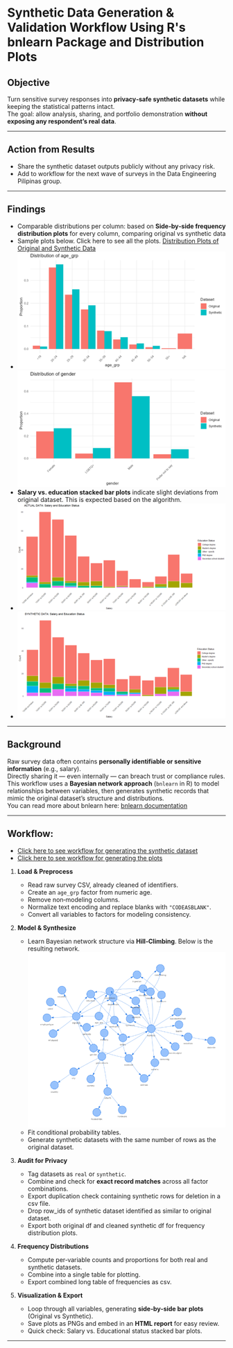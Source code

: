 # Synthetic Data Generation & Validation Workflow Using R's bnlearn Package and Distribution Plots

## Objective  
Turn sensitive survey responses into **privacy‑safe synthetic datasets** while keeping the statistical patterns intact.  
The goal: allow analysis, sharing, and portfolio demonstration **without exposing any respondent’s real data**.

---

## Action from Results  
- Share the synthetic dataset outputs publicly without any privacy risk.
- Add to workflow for the next wave of surveys in the Data Engineering Pilipinas group.
  
---

## Findings  
- Comparable distributions per column: based on **Side‑by‑side frequency distribution plots** for every column, comparing original vs synthetic data
- Sample plots below.  Click here to see all the plots. [Distribution Plots of Original and Synthetic Data](full_n774.pdf)
- ![Age Groups: Original vs. Synthetic](plots_dir/plot_39.png)  ![Gender: Original vs. Synthetic](plots_dir/plot_3.png)
- **Salary vs. education stacked bar plots** indicate slight deviations from original dataset. This is expected based on the algorithm.
- ![Original salary vs. education splits](sal_vs_educ_actual.PNG)
- ![Synthetic salary vs. education splits](sal_vs_educ_synth.PNG)
---

## Background  
Raw survey data often contains **personally identifiable or sensitive information** (e.g., salary).  
Directly sharing it — even internally — can breach trust or compliance rules.  
This workflow uses a **Bayesian network approach** (`bnlearn` in R) to model relationships between variables, then generates synthetic records that mimic the original dataset’s structure and distributions.  
You can read more about bnlearn here: [bnlearn documentation](https://www.bnlearn.com/documentation/)

---

## Workflow: 
- [Click here to see workflow for generating the synthetic dataset](workflow_bnlearn.txt)  
- [Click here to see workflow for generating the plots](workflow_plots.txt)
1. **Load & Preprocess**  
   - Read raw survey CSV, already cleaned of identifiers.  
   - Create an `age_grp` factor from numeric age.  
   - Remove non‑modeling columns.  
   - Normalize text encoding and replace blanks with `"CODEASBLANK"`.  
   - Convert all variables to factors for modeling consistency.

2. **Model & Synthesize**  
   - Learn Bayesian network structure via **Hill‑Climbing**. Below is the resulting network. ![Bayesian network graph](bn_network_graph.PNG)
   - Fit conditional probability tables.  
   - Generate synthetic datasets with the same number of rows as the original dataset. 

3. **Audit for Privacy**  
   - Tag datasets as `real` or `synthetic`.  
   - Combine and check for **exact record matches** across all factor combinations.
   - Export duplication check containing synthetic rows for deletion in a csv file.
   - Drop row_ids of synthetic dataset identified as similar to original dataset.
   - Export both original df and cleaned synthetic df for frequency distribution plots.

4. **Frequency Distributions**  
   - Compute per‑variable counts and proportions for both real and synthetic datasets.  
   - Combine into a single table for plotting.
   - Export combined long table of frequencies as csv.

5. **Visualization & Export**  
   - Loop through all variables, generating **side‑by‑side bar plots** (Original vs Synthetic).  
   - Save plots as PNGs and embed in an **HTML report** for easy review.
   - Quick check: Salary vs. Educational status stacked bar plots. 

---
